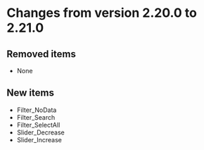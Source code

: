 # Changes from version 2.20.0 to 2.21.0

## Removed items
  * None

## New items
  * Filter_NoData
  * Filter_Search
  * Filter_SelectAll
  * Slider_Decrease
  * Slider_Increase